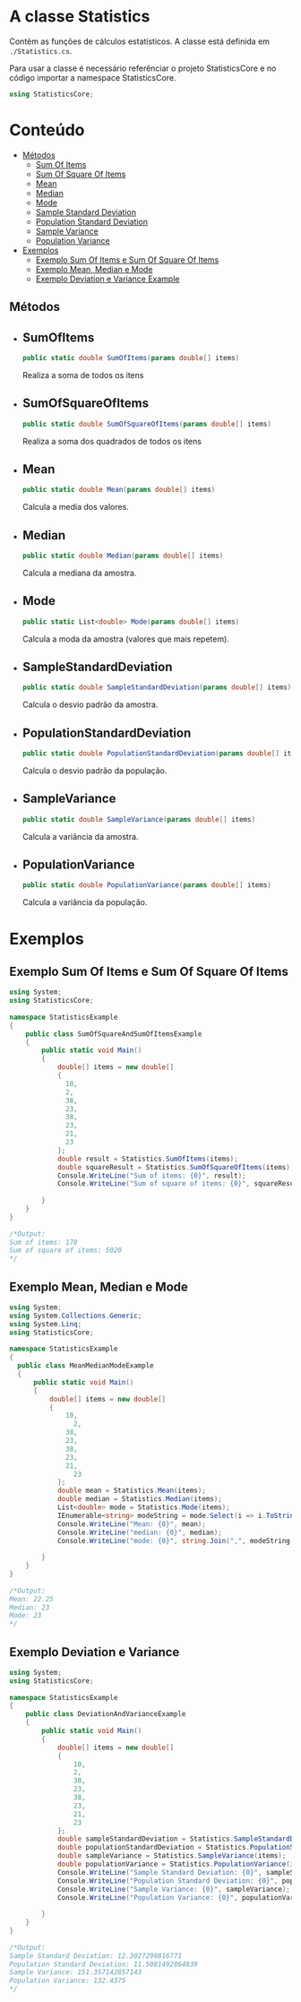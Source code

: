# A classe Statistics
Contém as funções de cálculos estatísticos. A classe está definida em `./Statistics.cs`.

Para usar a classe é necessário referênciar o projeto StatisticsCore e no código importar a namespace StatisticsCore.
```C#
using StatisticsCore;
```

# Conteúdo
 - [Métodos](#métodos)
   - [Sum Of Items](#sumofitems)
   - [Sum Of Square Of Items](#sumofsquareofitems)
   - [Mean](#mean)
   - [Median](#median)
   - [Mode](#mode)
   - [Sample Standard Deviation](#samplestandarddeviation)
   - [Population Standard Deviation](#populationstandarddeviation)
   - [Sample Variance](#samplevariance)
   - [Population Variance](#populationvariance)
 - [Exemplos](#exemplos)
   - [Exemplo Sum Of Items e Sum Of Square Of Items](#exemplo-sum-of-items-e-sum-of-square-of-items)
   - [Exemplo Mean, Median e Mode](#exemplo-mean-median-e-mode)
   - [Exemplo Deviation e Variance Example](#exemplo-deviation-e-variance)

## Métodos

- ## SumOfItems
  ```C#
  public static double SumOfItems(params double[] items)
  ```
  Realiza a soma de todos os itens
- ## SumOfSquareOfItems
  ```C#
  public static double SumOfSquareOfItems(params double[] items)
  ```
  Realiza a soma dos quadrados de todos os itens
- ## Mean
  ```C#
  public static double Mean(params double[] items)
  ```
  Calcula a media dos valores.
- ## Median
  ```C#
  public static double Median(params double[] items)
  ```
  Calcula a mediana da amostra.
- ## Mode
  ```C#
  public static List<double> Mode(params double[] items)
  ```
  Calcula a moda da amostra (valores que mais repetem).
- ## SampleStandardDeviation
  ```C#
  public static double SampleStandardDeviation(params double[] items)
  ```
  Calcula o desvio padrão da amostra.
- ## PopulationStandardDeviation
  ```C#
  public static double PopulationStandardDeviation(params double[] items)
  ```
  Calcula o desvio padrão da população.
- ## SampleVariance
  ```C#
  public static double SampleVariance(params double[] items)
  ```
  Calcula a variância da amostra.
- ## PopulationVariance
  ```C#
  public static double PopulationVariance(params double[] items)
  ```
  Calcula a variância da população.
  
# Exemplos
## Exemplo Sum Of Items e Sum Of Square Of Items
```C#
using System;
using StatisticsCore;
  
namespace StatisticsExample
{
    public class SumOfSquareAndSumOfItemsExample 
    {
        public static void Main() 
        {
            double[] items = new double[]
            {
              10,
              2,
              38,
              23,
              38,
              23,
              21,
              23
            };
            double result = Statistics.SumOfItems(items);
            double squareResult = Statistics.SumOfSquareOfItems(items);
            Console.WriteLine("Sum of items: {0}", result);
            Console.WriteLine("Sum of square of items: {0}", squareResult);
              
        }
    }
}
  
/*Output:
Sum of items: 178
Sum of square of items: 5020
*/
```
## Exemplo Mean, Median e Mode
```C#
using System;
using System.Collections.Generic;
using System.Linq;
using StatisticsCore;
  
namespace StatisticsExample
{
  public class MeanMedianModeExample 
  {
      public static void Main() 
      {
          double[] items = new double[]
          {
              10,
                2,
              38,
              23,
              38,
              23,
              21,
                23
            };
            double mean = Statistics.Mean(items);
            double median = Statistics.Median(items);
            List<double> mode = Statistics.Mode(items);
            IEnumerable<string> modeString = mode.Select(i => i.ToString());
            Console.WriteLine("Mean: {0}", mean);
            Console.WriteLine("median: {0}", median);
            Console.WriteLine("mode: {0}", string.Join(",", modeString.ToArray()));
              
        }
    }
}
    
/*Output:
Mean: 22.25
Median: 23
Mode: 23
*/
```
## Exemplo Deviation e Variance
```C#
using System;
using StatisticsCore;
  
namespace StatisticsExample
{
    public class DeviationAndVarianceExample 
    {
        public static void Main() 
        {
            double[] items = new double[]
            {
                10,
                2,
                38,
                23,
                38,
                23,
                21,
                23
            };
            double sampleStandardDeviation = Statistics.SampleStandardDeviation(items);
            double populationStandardDeviation = Statistics.PopulationStandardDeviation(items);
            double sampleVariance = Statistics.SampleVariance(items);
            double populationVariance = Statistics.PopulationVariance(items);
            Console.WriteLine("Sample Standard Deviation: {0}", sampleStandardDeviation);
            Console.WriteLine("Population Standard Deviation: {0}", populationStandardDeviation);
            Console.WriteLine("Sample Variance: {0}", sampleVariance);
            Console.WriteLine("Population Variance: {0}", populationVariance);
              
        }
    }
}
  
/*Output:
Sample Standard Deviation: 12.3027290816771
Population Standard Deviation: 11.5081492864839
Sample Variance: 151.357142857143
Population Variance: 132.4375
*/
```

